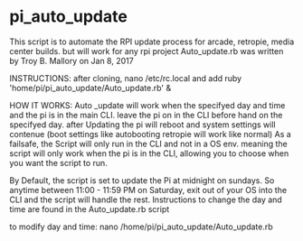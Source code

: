 # pi_auto_update


This script is to automate the RPI update process for arcade, retropie, media center builds.  but will work for any rpi project
Auto_update.rb was written by Troy B. Mallory on Jan 8, 2017

INSTRUCTIONS:
after cloning, nano /etc/rc.local and add
ruby 'home/pi/pi_auto_update/Auto_update.rb' &


HOW IT WORKS:
Auto _update will work when the specifyed day and time and the pi is in the main CLI.
leave the pi on in the CLI before hand on the specifyed day.  after Updating the pi
will reboot and system settings will contenue (boot settings like autobooting retropie will 
work like normal)
As a failsafe,  the Script will only run in the CLI and not in a OS env. meaning
the script will only work when the pi is in the CLI, allowing you to choose when you 
want the script to run.

By Default, the script is set to update the Pi at midnight on sundays. So anytime between
11:00 - 11:59 PM on Saturday, exit out of your OS into the CLI and the script will handle
the rest.  Instructions to change the day and time are found in the Auto_update.rb script

to modify day and time:
nano /home/pi/pi_auto_update/Auto_update.rb
